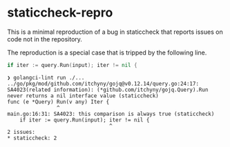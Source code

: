 # staticcheck-repro

This is a minimal reproduction of a bug in staticcheck that reports issues on code not in the repository.

The reproduction is a special case that is tripped by the following line.

```go
if iter := query.Run(input); iter != nil {
```

```console
❯ golangci-lint run ./...
../go/pkg/mod/github.com/itchyny/gojq@v0.12.14/query.go:24:17: SA4023(related information): (*github.com/itchyny/gojq.Query).Run never returns a nil interface value (staticcheck)
func (e *Query) Run(v any) Iter {
                ^
main.go:16:31: SA4023: this comparison is always true (staticcheck)
	if iter := query.Run(input); iter != nil {
	                             ^
2 issues:
* staticcheck: 2
```

